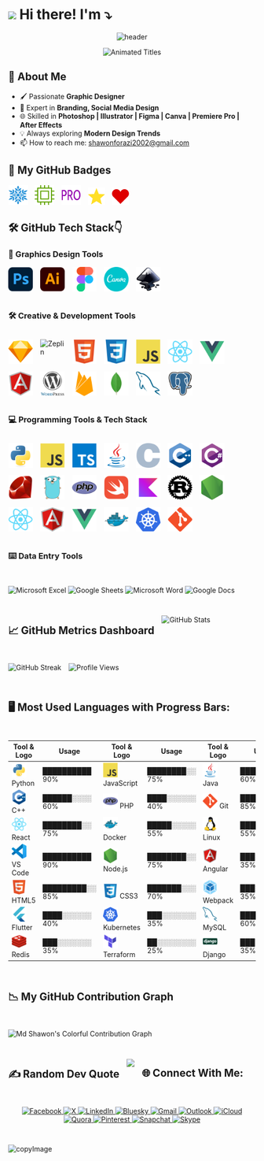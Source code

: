 # <img src="https://media.giphy.com/media/hvRJCLFzcasrR4ia7z/giphy.gif" width="30px"/> Hi there! I'm ⤵️
 <!-- 🌈 Animated Header -->
<p align="center">
  <img src="https://capsule-render.vercel.app/api?type=waving&color=0:ff6a00,100:ee0979&height=220&section=header&text=Md.%20Shawon%20Forazi&fontSize=65&fontAlignY=38&animation=twinkling&fontColor=ffffff" alt="header"/>
</p>
<p align="center">
  <img src="https://readme-typing-svg.herokuapp.com?font=Poppins&weight=700&size=40&duration=3000&pause=1000&color=FF6A00,F441A5,43C6AC,F7B42C&center=true&vCenter=true&width=700&lines=🎨+Graphic+Designer;💡+Creative+Thinker;🖥+UI/UX+Enthusiast;🌍+Open+Source+Contributor;🤖+AI+Learner" alt="Animated Titles" />
</p>



## 💫 About Me

- 🖌 Passionate **Graphic Designer**
- 🚀 Expert in **Branding, Social Media Design**
- 🌐 Skilled in **Photoshop | Illustrator | Figma | Canva | Premiere Pro | After Effects**
- 💡 Always exploring **Modern Design Trends**
- 📫 How to reach me: shawonforazi2002@gmail.com



## 🏅 My GitHub Badges

<a href='https://archiveprogram.github.com/'><img src='https://raw.githubusercontent.com/acervenky/animated-github-badges/master/assets/acbadge.gif' width='40' height='40'></a> <a href='https://docs.github.com/en/developers'><img src='https://raw.githubusercontent.com/acervenky/animated-github-badges/master/assets/devbadge.gif' width='40' height='40'></a> <a href='https://github.com/pricing'><img src='https://raw.githubusercontent.com/acervenky/animated-github-badges/master/assets/pro.gif' width='40' height='40'></a> <a href='https://stars.github.com/'><img src='https://raw.githubusercontent.com/acervenky/animated-github-badges/master/assets/starbadge.gif' width='35' height='35'></a> <a href='https://docs.github.com/en/github/supporting-the-open-source-community-with-github-sponsors'><img src='https://raw.githubusercontent.com/acervenky/animated-github-badges/master/assets/sponsorbadge.gif' width='35' height='35'></a> 
 







## 🛠️ GitHub Tech Stack👇

### 🎨 Graphics Design Tools

<div style="display: flex; flex-wrap: wrap; gap: 15px;">

  <!-- Photoshop -->
  <img src="https://raw.githubusercontent.com/devicons/devicon/master/icons/photoshop/photoshop-original.svg" alt="Photoshop" width="50" height="50" />

  <!-- Illustrator -->
  <img src="https://raw.githubusercontent.com/devicons/devicon/master/icons/illustrator/illustrator-original.svg" alt="Illustrator" width="50" height="50" />

  <!-- Figma -->
  <img src="https://raw.githubusercontent.com/devicons/devicon/master/icons/figma/figma-original.svg" alt="Figma" width="50" height="50" />

  <!-- Canva -->
  <img src="https://raw.githubusercontent.com/devicons/devicon/master/icons/canva/canva-original.svg" alt="Canva" width="50" height="50" />

  <!-- Inkscape -->
  <img src="https://raw.githubusercontent.com/devicons/devicon/master/icons/inkscape/inkscape-original.svg" alt="Inkscape" width="50" height="50" />


### 🛠️ Creative & Development Tools

<div style="display: flex; flex-wrap: wrap; gap: 15px;">

  <!-- UI/UX & Design -->
  <img src="https://raw.githubusercontent.com/devicons/devicon/master/icons/sketch/sketch-original.svg" alt="Sketch" width="50" height="50" />
  <img src="https://cdn.iconscout.com/icon/free/png-256/zeplin-282928.png" alt="Zeplin" width="50" height="50" />

  <!-- Web Development -->
  <img src="https://raw.githubusercontent.com/devicons/devicon/master/icons/html5/html5-original.svg" alt="HTML5" width="50" height="50" />
  <img src="https://raw.githubusercontent.com/devicons/devicon/master/icons/css3/css3-original.svg" alt="CSS3" width="50" height="50" />
  <img src="https://raw.githubusercontent.com/devicons/devicon/master/icons/javascript/javascript-original.svg" alt="JavaScript" width="50" height="50" />
  <img src="https://raw.githubusercontent.com/devicons/devicon/master/icons/react/react-original.svg" alt="React" width="50" height="50" />
  <img src="https://raw.githubusercontent.com/devicons/devicon/master/icons/vuejs/vuejs-original.svg" alt="Vue.js" width="50" height="50" />
  <img src="https://raw.githubusercontent.com/devicons/devicon/master/icons/angularjs/angularjs-original.svg" alt="Angular" width="50" height="50" />

  <!-- CMS -->
  <img src="https://raw.githubusercontent.com/devicons/devicon/master/icons/wordpress/wordpress-original.svg" alt="WordPress" width="50" height="50" />

  <!-- Cloud & Database -->
  <img src="https://raw.githubusercontent.com/devicons/devicon/master/icons/firebase/firebase-plain.svg" alt="Firebase" width="50" height="50" />
  <img src="https://raw.githubusercontent.com/devicons/devicon/master/icons/mongodb/mongodb-original.svg" alt="MongoDB" width="50" height="50" />
  <img src="https://raw.githubusercontent.com/devicons/devicon/master/icons/mysql/mysql-original.svg" alt="MySQL" width="50" height="50" />
  <img src="https://raw.githubusercontent.com/devicons/devicon/master/icons/postgresql/postgresql-original.svg" alt="PostgreSQL" width="50" height="50" />


</div>




### 💻 Programming Tools & Tech Stack

<div style="display: flex; flex-wrap: wrap; gap: 15px;">

  <img src="https://raw.githubusercontent.com/devicons/devicon/master/icons/python/python-original.svg" alt="Python" width="50" height="50" />
  <img src="https://raw.githubusercontent.com/devicons/devicon/master/icons/javascript/javascript-original.svg" alt="JavaScript" width="50" height="50" />
  <img src="https://raw.githubusercontent.com/devicons/devicon/master/icons/typescript/typescript-original.svg" alt="TypeScript" width="50" height="50" />
  <img src="https://raw.githubusercontent.com/devicons/devicon/master/icons/java/java-original.svg" alt="Java" width="50" height="50" />
  <img src="https://raw.githubusercontent.com/devicons/devicon/master/icons/c/c-original.svg" alt="C" width="50" height="50" />
  <img src="https://raw.githubusercontent.com/devicons/devicon/master/icons/cplusplus/cplusplus-original.svg" alt="C++" width="50" height="50" />
  <img src="https://raw.githubusercontent.com/devicons/devicon/master/icons/csharp/csharp-original.svg" alt="C#" width="50" height="50" />
  <img src="https://raw.githubusercontent.com/devicons/devicon/master/icons/ruby/ruby-original.svg" alt="Ruby" width="50" height="50" />
  <img src="https://raw.githubusercontent.com/devicons/devicon/master/icons/go/go-original.svg" alt="Go" width="50" height="50" />
  <img src="https://raw.githubusercontent.com/devicons/devicon/master/icons/php/php-original.svg" alt="PHP" width="50" height="50" />
  <img src="https://raw.githubusercontent.com/devicons/devicon/master/icons/swift/swift-original.svg" alt="Swift" width="50" height="50" />
  <img src="https://raw.githubusercontent.com/devicons/devicon/master/icons/kotlin/kotlin-original.svg" alt="Kotlin" width="50" height="50" />
  <img src="https://raw.githubusercontent.com/devicons/devicon/master/icons/rust/rust-plain.svg" alt="Rust" width="50" height="50" />
  <img src="https://raw.githubusercontent.com/devicons/devicon/master/icons/nodejs/nodejs-original.svg" alt="Node.js" width="50" height="50" />
  <img src="https://raw.githubusercontent.com/devicons/devicon/master/icons/react/react-original.svg" alt="React" width="50" height="50" />
  <img src="https://raw.githubusercontent.com/devicons/devicon/master/icons/angularjs/angularjs-original.svg" alt="Angular" width="50" height="50" />
  <img src="https://raw.githubusercontent.com/devicons/devicon/master/icons/vuejs/vuejs-original.svg" alt="Vue.js" width="50" height="50" />
  <img src="https://raw.githubusercontent.com/devicons/devicon/master/icons/docker/docker-original.svg" alt="Docker" width="50" height="50" />
  <img src="https://raw.githubusercontent.com/devicons/devicon/master/icons/kubernetes/kubernetes-plain.svg" alt="Kubernetes" width="50" height="50" />
  <img src="https://raw.githubusercontent.com/devicons/devicon/master/icons/git/git-original.svg" alt="Git" width="50" height="50" />

</div>


### ⌨️ Data Entry Tools

<p float="left">
  <img src="https://cdn-icons-png.flaticon.com/512/888/888847.png" width="50" alt="Microsoft Excel" />
  <img src="https://cdn-icons-png.flaticon.com/512/732/732221.png" width="50" alt="Google Sheets" />
  <img src="https://cdn-icons-png.flaticon.com/512/732/732200.png" width="50" alt="Microsoft Word" />
  <img src="https://cdn-icons-png.flaticon.com/512/888/888855.png" width="50" alt="Google Docs" />
</p>

---



## 📈 GitHub Metrics Dashboard

<p align="center">
  <img src="https://github-readme-stats.vercel.app/api?username=MdShawonForazi&show_icons=true&theme=radical&count_private=true" alt="GitHub Stats" />
</p>


<p align="center">
  <img src="https://github-readme-streak-stats.herokuapp.com/?user=MdShawonForazi&theme=radical" alt="GitHub Streak" />
</p>

<p align="center">
  <img src="https://komarev.com/ghpvc/?username=MdShawonForazi&color=brightgreen" alt="Profile Views" />
</p>


## 🖥️ Most Used Languages with Progress Bars:

| Tool & Logo                                         | Usage        | Tool & Logo                                         | Usage        | Tool & Logo                                         | Usage        |
| -------------------------------------------------- | ------------ | -------------------------------------------------- | ------------ | -------------------------------------------------- | ------------ |
| <img src="https://raw.githubusercontent.com/devicons/devicon/master/icons/python/python-original.svg" width="30" /> Python   | ██████████ 90% | <img src="https://raw.githubusercontent.com/devicons/devicon/master/icons/javascript/javascript-original.svg" width="30" /> JavaScript | ████████░░ 75% | <img src="https://raw.githubusercontent.com/devicons/devicon/master/icons/java/java-original.svg" width="30" /> Java       | ██████░░░░ 60% |
| <img src="https://raw.githubusercontent.com/devicons/devicon/master/icons/cplusplus/cplusplus-original.svg" width="30" /> C++    | ██████░░░░ 60% | <img src="https://raw.githubusercontent.com/devicons/devicon/master/icons/php/php-original.svg" width="30" /> PHP          | ████░░░░░░ 40% | <img src="https://raw.githubusercontent.com/devicons/devicon/master/icons/git/git-original.svg" width="30" /> Git         | █████████░ 85% |
| <img src="https://raw.githubusercontent.com/devicons/devicon/master/icons/react/react-original.svg" width="30" /> React      | ████████░░ 75% | <img src="https://raw.githubusercontent.com/devicons/devicon/master/icons/docker/docker-original.svg" width="30" /> Docker      | █████░░░░░ 55% | <img src="https://raw.githubusercontent.com/devicons/devicon/master/icons/linux/linux-original.svg" width="30" /> Linux       | █████░░░░░ 55% |
| <img src="https://raw.githubusercontent.com/devicons/devicon/master/icons/vscode/vscode-original.svg" width="30" /> VS Code   | ██████████ 90% | <img src="https://raw.githubusercontent.com/devicons/devicon/master/icons/nodejs/nodejs-original.svg" width="30" /> Node.js     | ████████░░ 75% | <img src="https://raw.githubusercontent.com/devicons/devicon/master/icons/angularjs/angularjs-original.svg" width="30" /> Angular | ███░░░░░░░ 35% |
| <img src="https://raw.githubusercontent.com/devicons/devicon/master/icons/html5/html5-original.svg" width="30" /> HTML5     | █████████░░ 85% | <img src="https://raw.githubusercontent.com/devicons/devicon/master/icons/css3/css3-original.svg" width="30" /> CSS3         | ███████░░░ 70% | <img src="https://raw.githubusercontent.com/devicons/devicon/master/icons/webpack/webpack-original.svg" width="30" /> Webpack    | ███░░░░░░░ 35% |
| <img src="https://raw.githubusercontent.com/devicons/devicon/master/icons/flutter/flutter-original.svg" width="30" /> Flutter   | ████░░░░░░ 40% | <img src="https://raw.githubusercontent.com/devicons/devicon/master/icons/kubernetes/kubernetes-original.svg" width="30" /> Kubernetes | ███░░░░░░░ 35% | <img src="https://raw.githubusercontent.com/devicons/devicon/master/icons/mysql/mysql-original.svg" width="30" /> MySQL      | ██████░░░░ 60% |
| <img src="https://raw.githubusercontent.com/devicons/devicon/master/icons/redis/redis-original.svg" width="30" /> Redis       | ███░░░░░░░ 35% | <img src="https://raw.githubusercontent.com/devicons/devicon/master/icons/terraform/terraform-original.svg" width="30" /> Terraform  | ██░░░░░░░░ 25% | <img src="https://raw.githubusercontent.com/devicons/devicon/master/icons/django/django-original.svg" width="30" /> Django     | ███░░░░░░░ 35% |



 





## 📉 My GitHub Contribution Graph
<p align="center">
  <img src="https://github-readme-activity-graph.vercel.app/graph?username=MdShawonForazi&theme=tokyo-night&bg_color=0f0f0f&color=00ff99&line=ff4d6d&point=ffffff&area=true&hide_border=true" alt="Md Shawon's Colorful Contribution Graph" />
</p>

## ✍️ Random Dev Quote
![](https://quotes-github-readme.vercel.app/api?type=horizontal&theme=radical)



## 🌐 Connect With Me:
<p align="center">
  <a href="https://facebook.com/IamShawonForazi" target="_blank">
    <img src="https://cdn.jsdelivr.net/gh/devicons/devicon/icons/facebook/facebook-original.svg" alt="Facebook" width="40" height="40"/>
  </a>
  <a href="https://x.com/md_shawonforazi" target="_blank">
    <img src="https://cdn.jsdelivr.net/gh/simple-icons/simple-icons/icons/x.svg" alt="X" width="40" height="40"/>
  </a>
  <a href="https://www.linkedin.com/in/md-shawon-forazi-3657b9182" target="_blank">
    <img src="https://cdn.jsdelivr.net/gh/devicons/devicon/icons/linkedin/linkedin-original.svg" alt="LinkedIn" width="40" height="40"/>
  </a>
  <a href="https://bsky.app/profile/shawonforazi.bsky.social" target="_blank">
    <img src="https://cdn.jsdelivr.net/gh/simple-icons/simple-icons/icons/bluesky.svg" alt="Bluesky" width="40" height="40"/>
  </a>
  <a href="mailto:shawonforazi2002@gmail.com" target="_blank">
    <img src="https://cdn.jsdelivr.net/gh/simple-icons/simple-icons/icons/gmail.svg" alt="Gmail" width="40" height="40"/>
  </a>
  <a href="mailto:shawonforazi1234@outlook.com" target="_blank">
    <img src="https://cdn.jsdelivr.net/gh/simple-icons/simple-icons/icons/microsoftoutlook.svg" alt="Outlook" width="40" height="40"/>
  </a>
  <a href="mailto:shawonforazi9009@icloud.com" target="_blank">
    <img src="https://cdn.jsdelivr.net/gh/simple-icons/simple-icons/icons/icloud.svg" alt="iCloud" width="40" height="40"/>
  </a>
  <a href="https://www.quora.com/profile/Md-Rakib-Hasan-Shawon-2" target="_blank">
    <img src="https://cdn.jsdelivr.net/gh/simple-icons/simple-icons/icons/quora.svg" alt="Quora" width="40" height="40"/>
  </a>
  <a href="https://pin.it/2kO4pl3Q4" target="_blank">
    <img src="https://cdn.jsdelivr.net/gh/simple-icons/simple-icons/icons/pinterest.svg" alt="Pinterest" width="40" height="40"/>
  </a>
  <a href="https://www.snapchat.com/md_shawonforazi" target="_blank">
    <img src="https://cdn.jsdelivr.net/gh/simple-icons/simple-icons/icons/snapchat.svg" alt="Snapchat" width="40" height="40"/>
  </a>
  <a href="https://www.skype.com/ShawonForazi" target="_blank">
    <img src="https://cdn.jsdelivr.net/gh/simple-icons/simple-icons/icons/skype.svg" alt="Skype" width="40" height="40"/>
  </a>
</p>


![copyImage](https://github.com/user-attachments/assets/72d41e69-5681-4853-811f-3e6e84d94b72)



